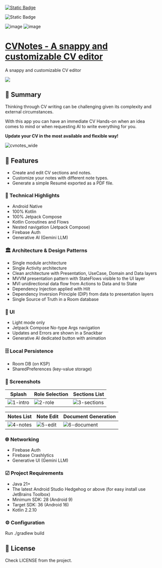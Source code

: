 [![Static Badge](https://img.shields.io/badge/release%20-%20v1.1.1%20-%20%231082C3)](https://github.com/revs87/cvnotes-and/releases/tag/v1.1.1)

![Static Badge](https://img.shields.io/badge/License%20-%20Apache%202.0%20-%20%231082C3)

![image](https://img.shields.io/badge/Kotlin-0095D5?&style=for-the-badge&logo=kotlin&logoColor=white)
![image](https://img.shields.io/badge/firebase-ffca28?style=for-the-badge&logo=firebase&logoColor=black)


# [CVNotes - A snappy and customizable CV editor](https://play.google.com/store/apps/details?id=pt.rvcoding.cvnotes)
A snappy and customizable CV editor

[<img src="https://lh3.googleusercontent.com/q1k2l5CwMV31JdDXcpN4Ey7O43PxnjAuZBTmcHEwQxVuv_2wCE2gAAQMWxwNUC2FYEOnYgFPOpw6kmHJWuEGeIBLTj9CuxcOEeU8UXyzWJq4NJM3lg=s0">](https://play.google.com/store/apps/details?id=pt.rvcoding.cvnotes)


## 📜 Summary

Thinking through CV writing can be challenging given its complexity and external circumstances.

With this app you can have an immediate CV Hands-on when an idea comes to mind or when requesting AI to write everything for you.

**Update your CV in the most available and flexible way!**

![cvnotes_wide](https://github.com/revs87/cvnotes-and/assets/556860/0ce3dd39-3b31-4e92-b39b-827c23ec5598)


## 📌 Features

- Create and edit CV sections and notes.
- Customize your notes with different note types.
- Generate a simple Resumé exported as a PDF file.


### 🚀 Technical Highlights

- Android Native
- 100% Kotlin
- 100% Jetpack Compose
- Kotlin Coroutines and Flows
- Nested navigation (Jetpack Compose)
- Firebase Auth
- Generative AI (Gemini LLM)


### 🏛️ Architecture & Design Patterns

- Single module architecture
- Single Activity architecture
- Clean architecture with Presentation, UseCase, Domain and Data layers
- MVVM presentation pattern with StateFlows visible to the UI layer
- MVI unidirectional data flow from Actions to Data and to State
- Dependency Injection applied with Hilt
- Dependency Inversion Principle (DIP) from data to presentation layers
- Single Source of Truth in a Room database


### 📲 UI

- Light mode only
- Jetpack Compose No-type Args navigation
- Updates and Errors are shown in a Snackbar
- Generative AI dedicated button with animation


### 🗄️ Local Persistence

- Room DB (on KSP)
- SharedPreferences (key-value storage)


### 📸 Screenshots

| Splash                                                                                      | Role Selection                                                                             | Sections List                                                                                  |
|---------------------------------------------------------------------------------------------|--------------------------------------------------------------------------------------------|------------------------------------------------------------------------------------------------|
| ![1-intro](https://github.com/user-attachments/assets/b6a34432-b5c7-43d3-a72e-0b757179ddac) | ![2-role](https://github.com/user-attachments/assets/98995dfb-bb28-4eef-9e62-c5f34327a8e0) | ![3-sections](https://github.com/user-attachments/assets/1f010083-7af5-4719-83b6-ac73d0438f22) |

| Notes List                                                                                  | Note Edit                                                                                  | Document Generation                                                                            |
|---------------------------------------------------------------------------------------------|--------------------------------------------------------------------------------------------|------------------------------------------------------------------------------------------------|
| ![4-notes](https://github.com/user-attachments/assets/b587602e-81b5-4378-b106-daee41dbce38) | ![5-edit](https://github.com/user-attachments/assets/1106a5a7-d3fd-4514-bc58-f75308b32c34) | ![6-document](https://github.com/user-attachments/assets/6fe22afb-c615-4f22-a371-db729c74953b) |


### 🌐 Networking

- Firebase Auth
- Firebase Crashlytics
- Generative UI (Gemini LLM)


### ☑ Project Requirements

- Java 21+
- The latest Android Studio Hedgehog or above (for easy install use JetBrains Toolbox)
- Minimum SDK: 28 (Android 9)
- Target SDK: 36 (Android 16)
- Kotlin 2.2.10


### ⚙️ Configuration

Run ./gradlew build


## 🧾 License

Check LICENSE from the project.
